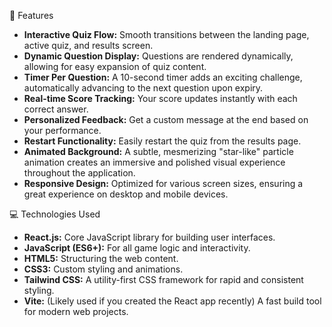 🌟 Features

* **Interactive Quiz Flow:** Smooth transitions between the landing page, active quiz, and results screen.
* **Dynamic Question Display:** Questions are rendered dynamically, allowing for easy expansion of quiz content.
* **Timer Per Question:** A 10-second timer adds an exciting challenge, automatically advancing to the next question upon expiry.
* **Real-time Score Tracking:** Your score updates instantly with each correct answer.
* **Personalized Feedback:** Get a custom message at the end based on your performance.
* **Restart Functionality:** Easily restart the quiz from the results page.
* **Animated Background:** A subtle, mesmerizing "star-like" particle animation creates an immersive and polished visual experience throughout the application.
* **Responsive Design:** Optimized for various screen sizes, ensuring a great experience on desktop and mobile devices.


💻 Technologies Used

* **React.js:** Core JavaScript library for building user interfaces.
* **JavaScript (ES6+):** For all game logic and interactivity.
* **HTML5:** Structuring the web content.
* **CSS3:** Custom styling and animations.
* **Tailwind CSS:** A utility-first CSS framework for rapid and consistent styling.
* **Vite:** (Likely used if you created the React app recently) A fast build tool for modern web projects.

